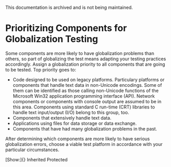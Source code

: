 This documentation is archived and is not being maintained.

# Prioritizing Components for Globalization Testing

Some components are more likely to have globalization problems than others, so part of globalizing the test means adapting your testing practices accordingly. Assign a globalization priority to all components that are going to be tested. Top priority goes to:

-   Code designed to be used on legacy platforms. Particulary platforms or components that handle text data in non-Unicode encodings. Some of them can be identified as those calling non-Unicode functions of the Microsoft Win32 application programming interface (API). Network components or components with console output are assumed to be in this area. Components using standard C run-time (CRT) libraries to handle text input/output (I/O) belong to this group, too.
-   Components that extensively handle text data.
-   Applications using files for data storage or data exchange.
-   Components that have had many globalization problems in the past.

After determining which components are more likely to have serious globalization errors, choose a viable test platform in accordance with your particular circumstances.

[Show:]{} Inherited Protected
